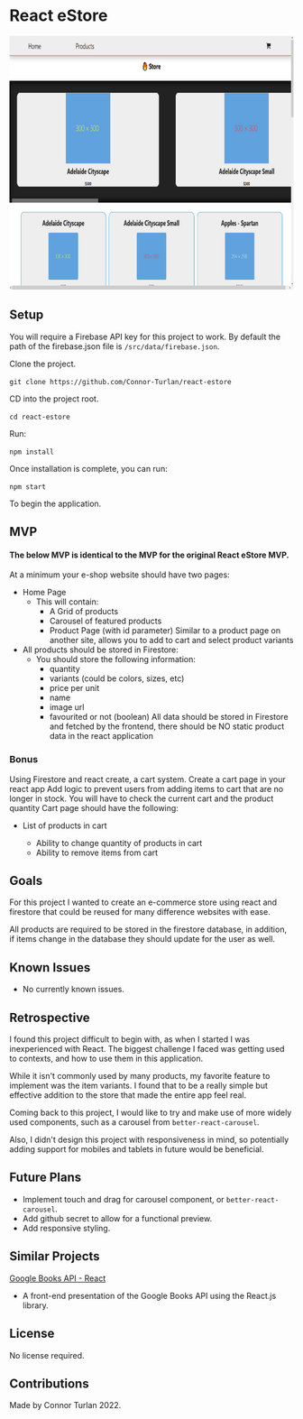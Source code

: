 # React eStore

<img src="preview.png" height="450px" width="1200px" />

## Setup

You will require a Firebase API key for this project to work. By default the path of the firebase.json file is `/src/data/firebase.json`.

Clone the project.

`git clone https://github.com/Connor-Turlan/react-estore`

CD into the project root.

`cd react-estore`

Run:

`npm install`

Once installation is complete, you can run:

`npm start`

To begin the application.

## MVP

#### The below MVP is identical to the MVP for the original React eStore MVP.

At a minimum your e-shop website should have two pages:

-   Home Page
    -   This will contain:
        -   A Grid of products
        -   Carousel of featured products
        -   Product Page (with id parameter) Similar to a product page on another site, allows you to add to cart and select product variants
-   All products should be stored in Firestore:
    -   You should store the following information:
        -   quantity
        -   variants (could be colors, sizes, etc)
        -   price per unit
        -   name
        -   image url
        -   favourited or not (boolean)
            All data should be stored in Firestore and fetched by the frontend, there should be NO static product data in the react application

### Bonus

Using Firestore and react create, a cart system. Create a cart page in your react app Add logic to prevent users from adding items to cart that are no longer in stock. You will have to check the current cart and the product quantity Cart page should have the following:

-   List of products in cart

    -   Ability to change quantity of products in cart
    -   Ability to remove items from cart

## Goals

For this project I wanted to create an e-commerce store using react and firestore that could be reused for many difference websites with ease.

All products are required to be stored in the firestore database, in addition, if items change in the database they should update for the user as well.

## Known Issues

-   No currently known issues.

## Retrospective

I found this project difficult to begin with, as when I started I was inexperienced with React. The biggest challenge I faced was getting used to contexts, and how to use them in this application.

While it isn't commonly used by many products, my favorite feature to implement was the item variants. I found that to be a really simple but effective addition to the store that made the entire app feel real.

Coming back to this project, I would like to try and make use of more widely used components, such as a carousel from `better-react-carousel`.

Also, I didn't design this project with responsiveness in mind, so potentially adding support for mobiles and tablets in future would be beneficial.

## Future Plans

-   Implement touch and drag for carousel component, or `better-react-carousel`.
-   Add github secret to allow for a functional preview.
-   Add responsive styling.

## Similar Projects

[Google Books API - React](https://github.com/Connor-Turlan/google-books-react)

-   A front-end presentation of the Google Books API using the React.js library.

## License

No license required.

## Contributions

Made by Connor Turlan 2022.
